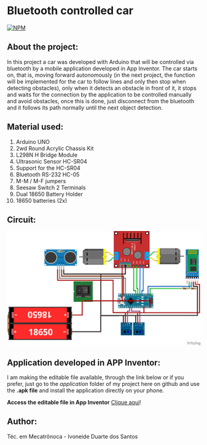 # Bluetooth controlled car
[![NPM](https://img.shields.io/npm/l/react)](https://github.com/Ivoneideduarte/Bluetooth-controlled-car/blob/main/LICENSE) 

 ## About the project:
 In this project a car was developed with Arduino that will be controlled via bluetooth by a mobile application developed in App Inventor. The car starts on, that is, moving forward autonomously (in the next project, the function will be implemented for the car to follow lines and only then stop when detecting obstacles), only when it detects an obstacle in front of it, it stops and waits for the connection by the application to be controlled manually and avoid obstacles, once this is done, just disconnect from the bluetooth and it follows its path normally until the next object detection.
 
## Material used:
  1. Arduino UNO
  2. 2wd Round Acrylic Chassis Kit
  3. L298N H Bridge Module
  4. Ultrasonic Sensor HC-SR04
  5. Support for the HC-SR04
  6. Bluetooth RS-232 HC-05
  7. M-M / M-F jumpers
  8. Seesaw Switch 2 Terminals
  9. Dual 18650 Battery Holder
  10. 18650 batteries (2x)
 
 ## Circuit:
 ![Web 1](https://github.com/Ivoneideduarte/bluetooth-controlled-car/blob/main/circuit/bluetooth-controlled-car_bb.png)
 
 ## Application developed in APP Inventor:
  I am making the editable file available, through the link below or if you prefer, just go to the _application_ folder of my project here on github and use the **.apk file** and install the application directly on your phone.
 
 **Access the editable file in App Inventor** [Clique aqui](https://gallery.appinventor.mit.edu/?galleryid=c840f775-388d-4f38-b372-74abe719e81a "Bluetooth Car")!

 ## Author:
 Téc. em Mecatrônoca - Ivoneide Duarte dos Santos
